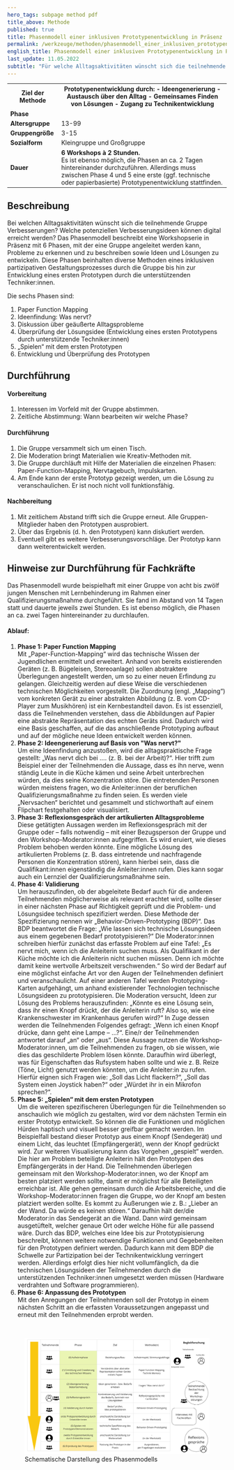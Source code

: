 ```yaml
---
hero_tags: subpage method pdf
title_above: Methode
published: true
title: Phasenmodell einer inklusiven Prototypenentwicklung in Präsenz
permalink: /werkzeuge/methoden/phasenmodell_einer_inklusiven_prototypenentwicklung_in_praesenz/
english_title: Phasenmodell einer inklusiven Prototypenentwicklung in Präsenz
last_update: 11.05.2022
subtitle: "Für welche Alltagsaktivitäten wünscht sich die teilnehmende Gruppe Verbesserungen? Welche Ideen für Verbesserungen können digital erreicht werden? Das Phasenmodell beschreibt eine Workshop-Serie in Präsenz mit sechs Abschnitten (Phasen). Stufenweise wird die Gruppe angeleitet, Probleme zu erkennen und zu beschreiben. Damit sie schließlich Ideen und Lösungen zu entwickeln."
---
```


<table class="tb">
    <tr>
        <th><strong>Ziel der Methode</strong></th>
        <th>
Prototypenentwicklung durch:
- Ideengenerierung
- Austausch über den Alltag
- Gemeinsames Finden von Lösungen
- Zugang zu Technikentwicklung

</th>
    </tr>
    <tr>
      <td><strong>Phase</strong></td>
      <td></td>
    </tr>
    <tr>
      <td><strong>Altersgruppe</strong></td>
      <td>13-99</td>
    </tr>
    <tr>
      <td><strong>Gruppengröße</strong></td>
      <td>3-15</td>
    </tr>
    <tr>
      <td><strong>Sozialform</strong></td>
      <td>Kleingruppe und Großgruppe</td>
    </tr>
    <tr>
      <td><strong>Dauer</strong></td>
      <td>
      <strong>
      6 Workshops à 2 Stunden.
      </strong>
      <br>
      Es ist ebenso möglich, die Phasen an ca. 2 Tagen hintereinander durchzuführen. Allerdings muss zwischen Phase 4 und 5 eine erste (ggf. technische oder papierbasierte) Prototypenentwicklung stattfinden.
      </td>
    </tr>
    
</table>

## Beschreibung

Bei welchen Alltagsaktivitäten wünscht sich die teilnehmende Gruppe Verbesserungen? Welche potenziellen Verbesserungsideen können digital erreicht werden? Das Phasenmodell beschreibt eine Workshopserie in Präsenz mit 6 Phasen, mit der eine Gruppe angeleitet werden kann, Probleme zu erkennen und zu beschreiben sowie Ideen und Lösungen zu entwickeln. Diese Phasen beinhalten diverse Methoden eines inklusiven partizipativen Gestaltungsprozesses durch die Gruppe bis hin zur Entwicklung eines ersten Prototypen durch die unterstützenden Techniker:innen.

Die sechs Phasen sind:

1. Paper Function Mapping
2. Ideenfindung: Was nervt?
3. Diskussion über geäußerte Alltagsprobleme
4. Überprüfung der Lösungsidee
   (Entwicklung eines ersten Prototypens durch unterstützende Techniker:innen)
5. „Spielen“ mit dem ersten Prototypen
6. Entwicklung und Überprüfung des Prototypen

## Durchführung

#### Vorbereitung

1. Interessen im Vorfeld mit der Gruppe abstimmen.
2. Zeitliche Abstimmung: Wann bearbeiten wir welche Phase?

#### Durchführung

1. Die Gruppe versammelt sich um einen Tisch.
2. Die Moderation bringt Materialien wie Kreativ-Methoden mit.
3. Die Gruppe durchläuft mit Hilfe der Materialien die einzelnen Phasen: Paper-Function-Mapping, Nervtagebuch, Impulskarten.
4. Am Ende kann der erste Prototyp gezeigt werden, um die Lösung zu veranschaulichen. Er ist noch nicht voll funktionsfähig.

#### Nachbereitung

1. Mit zeitlichem Abstand trifft sich die Gruppe erneut. Alle Gruppen-Mitglieder haben den Prototypen ausprobiert.
2. Über das Ergebnis (d. h. den Prototypen) kann diskutiert werden.
3. Eventuell gibt es weitere Verbesserungsvorschläge. Der Prototyp kann dann weiterentwickelt werden.

## Hinweise zur Durchführung für Fachkräfte

Das Phasenmodell wurde beispielhaft mit einer Gruppe von acht bis zwölf jungen Menschen mit Lernbehinderung im Rahmen einer Qualifizierungsmaßnahme durchgeführt. Sie fand im Abstand von 14 Tagen statt und dauerte jeweils zwei Stunden. Es ist ebenso möglich, die Phasen an ca. zwei Tagen hintereinander zu durchlaufen.

#### Ablauf:

1. <strong>Phase 1: Paper Function Mapping </strong>
   <br>
   Mit „Paper-Function-Mapping“ wird das technische Wissen der Jugendlichen ermittelt und erweitert. Anhand von bereits existierenden Geräten (z. B. Bügeleisen, Stereoanlage) sollen abstraktere Überlegungen angestellt werden, um so zu einer neuen Erfindung zu gelangen. Gleichzeitig werden auf diese Weise die verschiedenen technischen Möglichkeiten vorgestellt. Die Zuordnung (engl. „Mapping“) vom konkreten Gerät zu einer abstrakten Abbildung (z. B. vom CD-Player zum Musikhören) ist ein Kernbestandteil davon. Es ist essenziell, dass die Teilnehmenden verstehen, dass die Abbildungen auf Papier eine abstrakte Repräsentation des echten Geräts sind. Dadurch wird eine Basis geschaffen, auf die das anschließende Prototyping aufbaut und auf der mögliche neue Ideen entwickelt werden können.
2. <strong>Phase 2: Ideengenerierung auf Basis von "Was nervt?" </strong>
   <br>
   Um eine Ideenfindung anzustoßen, wird die alltagspraktische Frage gestellt: „Was nervt dich bei …. (z. B. bei der Arbeit)?“. Hier trifft zum Beispiel einer der Teilnehmenden die Aussage, dass es ihn nerve, wenn ständig Leute in die Küche kämen und seine Arbeit unterbrechen würden, da dies seine Konzentration störe. Die eintretenden Personen würden meistens fragen, wo die Anleiter:innen der beruflichen Qualifizierungsmaßnahme zu finden seien. Es werden viele „Nervsachen“ berichtet und gesammelt und stichworthaft auf einem Flipchart festgehalten oder visualisiert.
3. <strong>Phase 3: Reflexionsgespräch der artikulierten Alltagsprobleme </strong>
   <br>
   Diese getätigten Aussagen werden im Reflexionsgespräch mit der Gruppe oder – falls notwendig – mit einer Bezugsperson der Gruppe und den Workshop-Moderator:innen aufgegriffen. Es wird eruiert, wie dieses Problem behoben werden könnte. Eine mögliche Lösung des artikulierten Problems (z. B. dass eintretende und nachfragende Personen die Konzentration stören), kann hierbei sein, dass die Qualifikant:innen eigenständig die Anleiter:innen rufen. Dies kann sogar auch ein Lernziel der Qualifizierungsmaßnahme sein.
4. <strong>Phase 4: Validierung </strong>
   <br>
   Um herauszufinden, ob der abgeleitete Bedarf auch für die anderen Teilnehmenden möglicherweise als relevant erachtet wird, sollte dieser in einer nächsten Phase auf Richtigkeit geprüft und die Problem- und Lösungsidee technisch spezifiziert werden. Diese Methode der Spezifizierung nennen wir „Behavior-Driven-Prototyping (BDP)“. Das BDP beantwortet die Frage: „Wie lassen sich technische Lösungsideen aus einem gegebenen Bedarf prototypisieren?“ Die Moderator:innen schreiben hierfür zunächst das erfasste Problem auf eine Tafel: „Es nervt mich, wenn ich die Anleiterin suchen muss. Als Qualifikant in der Küche möchte ich die Anleiterin nicht suchen müssen. Denn ich möchte damit keine wertvolle Arbeitszeit verschwenden.“ So wird der Bedarf auf eine möglichst einfache Art vor den Augen der Teilnehmenden definiert und veranschaulicht. Auf einer anderen Tafel werden Prototyping-Karten aufgehängt, um anhand existierender Technologien technische Lösungsideen zu prototypisieren. Die Moderation versucht, Ideen zur Lösung des Problems herauszufinden: „Könnte es eine Lösung sein, dass ihr einen Knopf drückt, der die Anleiterin ruft? Also so, wie eine Krankenschwester im Krankenhaus gerufen wird?“ In Zuge dessen werden die Teilnehmenden Folgendes gefragt: „Wenn ich einen Knopf drücke, dann geht eine Lampe – …?“. Eine/r der Teilnehmenden antwortet darauf „an“ oder „aus“. Diese Aussage nutzen die Workshop-Moderator:innen, um die Teilnehmenden zu fragen, ob sie wissen, wie dies das geschilderte Problem lösen könnte. Daraufhin wird überlegt, was für Eigenschaften das Rufsystem haben sollte und wie z. B. Reize (Töne, Licht) genutzt werden könnten, um die Anleiter:in zu rufen. Hierfür eignen sich Fragen wie: „Soll das Licht flackern?“, „Soll das System einen Joystick haben?“ oder „Würdet ihr in ein Mikrofon sprechen?“.
5. <strong>Phase 5: „Spielen“ mit dem ersten Prototypen </strong>
   <br>
   Um die weiteren spezifischeren Überlegungen für die Teilnehmenden so anschaulich wie möglich zu gestalten, wird vor dem nächsten Termin ein erster Prototyp entwickelt. So können die die Funktionen und möglichen Hürden haptisch und visuell besser greifbar gemacht werden. Im Beispielfall bestand dieser Prototyp aus einem Knopf (Sendegerät) und einem Licht, das leuchtet (Empfängergerät), wenn der Knopf gedrückt wird. Zur weiteren Visualisierung kann das Vorgehen „gespielt“ werden. Die hier am Problem beteiligte Anleiterin hält den Prototypen des Empfängergeräts in der Hand. Die Teilnehmenden überlegen gemeinsam mit den Workshop-Moderator:innen, wo der Knopf am besten platziert werden sollte, damit er möglichst für alle Beteiligten erreichbar ist. Alle gehen gemeinsam durch die Arbeitsbereiche, und die Workshop-Moderator:innen fragen die Gruppe, wo der Knopf am besten platziert werden sollte. Es kommt zu Äußerungen wie z. B.: „Lieber an der Wand. Da würde es keinen stören.“ Daraufhin hält der/die Moderator:in das Sendegerät an die Wand. Dann wird gemeinsam ausgetüftelt, welcher genaue Ort oder welche Höhe für alle passend wäre.
   Durch das BDP, welches eine Idee bis zur Prototypisierung beschreibt, können weitere notwendige Funktionen und Gegebenheiten für den Prototypen definiert werden. Dadurch kann mit dem BDP die Schwelle zur Partizipation bei der Technikentwicklung verringert werden. Allerdings erfolgt dies hier nicht vollumfänglich, da die technischen Lösungsideen der Teilnehmenden durch die unterstützenden Techniker:innen umgesetzt werden müssen (Hardware verdrahten und Software programmieren).
6. <strong>Phase 6: Anpassung des Prototypen </strong>
   <br>
   Mit den Anregungen der Teilnehmenden soll der Prototyp in einem nächsten Schritt an die erfassten Voraussetzungen angepasst und erneut mit den Teilnehmenden erprobt werden.

<br>
<figure>
    <img src="/assets/img/uploads/PhasenmodellInklusive Technikentwicklung_PRASENZKomplett.jpg" alt="Schematische Darstellung des Phasenmodells" class="">
    <figcaption>Schematische Darstellung des Phasenmodells</figcaption>
</figure>



